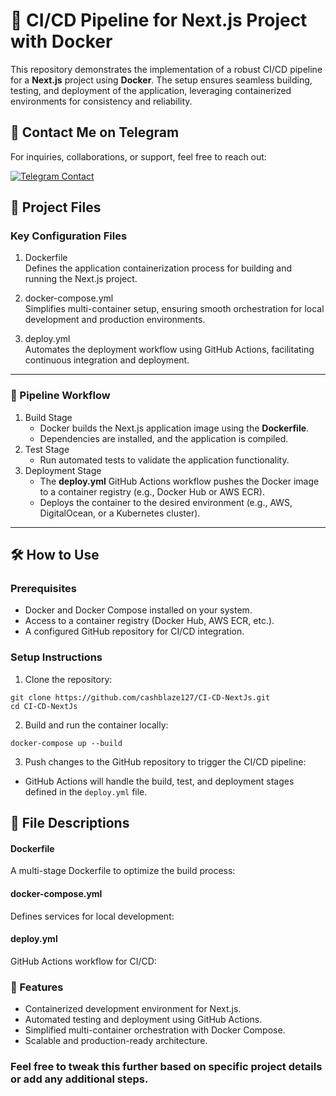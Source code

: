 # 🚀 CI/CD Pipeline for Next.js Project with Docker

This repository demonstrates the implementation of a robust CI/CD pipeline for a **Next.js** project using **Docker**. The setup ensures seamless building, testing, and deployment of the application, leveraging containerized environments for consistency and reliability.

## 📩 Contact Me on Telegram

For inquiries, collaborations, or support, feel free to reach out:

[![Telegram Contact](https://img.shields.io/badge/Telegram-Contact%20Me-blue?logo=telegram&style=for-the-badge)](https://t.me/cashblaze129)

## 📂 Project Files

### Key Configuration Files

1. Dockerfile <br />
   Defines the application containerization process for building and running the Next.js project.

2. docker-compose.yml <br />
   Simplifies multi-container setup, ensuring smooth orchestration for local development and production environments.

3. deploy.yml <br />
   Automates the deployment workflow using GitHub Actions, facilitating continuous integration and deployment.

---

### 📜 Pipeline Workflow

1. Build Stage
   - Docker builds the Next.js application image using the **Dockerfile**.
   - Dependencies are installed, and the application is compiled.
2. Test Stage
   - Run automated tests to validate the application functionality.
3. Deployment Stage
   - The **deploy.yml** GitHub Actions workflow pushes the Docker image to a container registry (e.g., Docker Hub or AWS ECR).
   - Deploys the container to the desired environment (e.g., AWS, DigitalOcean, or a Kubernetes cluster).

---

## 🛠️ How to Use

### Prerequisites

- Docker and Docker Compose installed on your system.
- Access to a container registry (Docker Hub, AWS ECR, etc.).
- A configured GitHub repository for CI/CD integration.

### Setup Instructions

1. Clone the repository:

```
git clone https://github.com/cashblaze127/CI-CD-NextJs.git
cd CI-CD-NextJs
```

2. Build and run the container locally:

```
docker-compose up --build
```

3. Push changes to the GitHub repository to trigger the CI/CD pipeline:

- GitHub Actions will handle the build, test, and deployment stages defined in the `deploy.yml` file.

## 📄 File Descriptions

#### Dockerfile

A multi-stage Dockerfile to optimize the build process:

#### docker-compose.yml

Defines services for local development:

#### deploy.yml

GitHub Actions workflow for CI/CD:

### 🌟 Features

- Containerized development environment for Next.js.
- Automated testing and deployment using GitHub Actions.
- Simplified multi-container orchestration with Docker Compose.
- Scalable and production-ready architecture.

### Feel free to tweak this further based on specific project details or add any additional steps.
